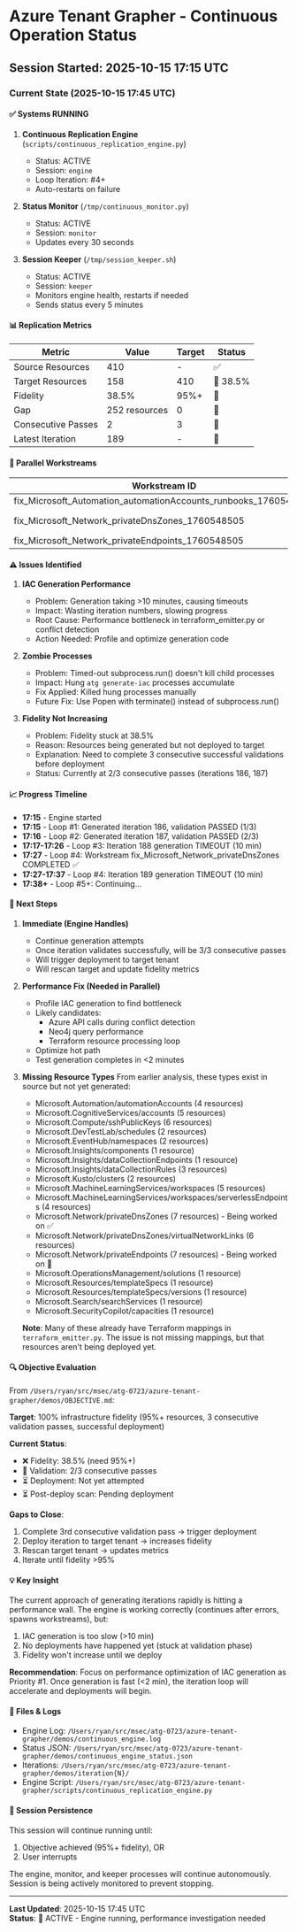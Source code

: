 # Azure Tenant Grapher - Continuous Operation Status
## Session Started: 2025-10-15 17:15 UTC

### Current State (2025-10-15 17:45 UTC)

#### ✅ Systems RUNNING
1. **Continuous Replication Engine** (`scripts/continuous_replication_engine.py`)
   - Status: ACTIVE
   - Session: `engine`
   - Loop Iteration: #4+
   - Auto-restarts on failure
   
2. **Status Monitor** (`/tmp/continuous_monitor.py`)
   - Status: ACTIVE
   - Session: `monitor`
   - Updates every 30 seconds
   
3. **Session Keeper** (`/tmp/session_keeper.sh`)
   - Status: ACTIVE
   - Session: `keeper`
   - Monitors engine health, restarts if needed
   - Sends status every 5 minutes

#### 📊 Replication Metrics

| Metric | Value | Target | Status |
|--------|-------|--------|--------|
| Source Resources | 410 | - | ✅ |
| Target Resources | 158 | 410 | 🔄 38.5% |
| Fidelity | 38.5% | 95%+ | 🔄 |
| Gap | 252 resources | 0 | 🔄 |
| Consecutive Passes | 2 | 3 | 🔄 |
| Latest Iteration | 189 | - | 🔄 |

#### 🌊 Parallel Workstreams

| Workstream ID | Resource Type | Status | Resources |
|---------------|---------------|--------|-----------|
| fix_Microsoft_Automation_automationAccounts_runbooks_1760548505 | Microsoft.Automation/automationAccounts/runbooks | 🔄 RUNNING | 29 |
| fix_Microsoft_Network_privateDnsZones_1760548505 | Microsoft.Network/privateDnsZones | ✅ COMPLETED | 7 |
| fix_Microsoft_Network_privateEndpoints_1760548505 | Microsoft.Network/privateEndpoints | 🔄 RUNNING | 7 |

#### ⚠️ Issues Identified

1. **IAC Generation Performance**
   - Problem: Generation taking >10 minutes, causing timeouts
   - Impact: Wasting iteration numbers, slowing progress
   - Root Cause: Performance bottleneck in terraform_emitter.py or conflict detection
   - Action Needed: Profile and optimize generation code
   
2. **Zombie Processes**
   - Problem: Timed-out subprocess.run() doesn't kill child processes
   - Impact: Hung `atg generate-iac` processes accumulate
   - Fix Applied: Killed hung processes manually
   - Future Fix: Use Popen with terminate() instead of subprocess.run()

3. **Fidelity Not Increasing**
   - Problem: Fidelity stuck at 38.5%
   - Reason: Resources being generated but not deployed to target
   - Explanation: Need to complete 3 consecutive successful validations before deployment
   - Status: Currently at 2/3 consecutive passes (iterations 186, 187)

#### 📈 Progress Timeline

- **17:15** - Engine started
- **17:15** - Loop #1: Generated iteration 186, validation PASSED (1/3)
- **17:16** - Loop #2: Generated iteration 187, validation PASSED (2/3)
- **17:17-17:26** - Loop #3: Iteration 188 generation TIMEOUT (10 min)
- **17:27** - Loop #4: Workstream fix_Microsoft_Network_privateDnsZones COMPLETED ✅
- **17:27-17:37** - Loop #4: Iteration 189 generation TIMEOUT (10 min)
- **17:38+** - Loop #5+: Continuing...

#### 🎯 Next Steps

1. **Immediate (Engine Handles)**
   - Continue generation attempts
   - Once iteration validates successfully, will be 3/3 consecutive passes
   - Will trigger deployment to target tenant
   - Will rescan target and update fidelity metrics

2. **Performance Fix (Needed in Parallel)**
   - Profile IAC generation to find bottleneck
   - Likely candidates:
     - Azure API calls during conflict detection
     - Neo4j query performance
     - Terraform resource processing loop
   - Optimize hot path
   - Test generation completes in <2 minutes

3. **Missing Resource Types**
   From earlier analysis, these types exist in source but not yet generated:
   - Microsoft.Automation/automationAccounts (4 resources)
   - Microsoft.CognitiveServices/accounts (5 resources)
   - Microsoft.Compute/sshPublicKeys (6 resources)
   - Microsoft.DevTestLab/schedules (2 resources)
   - Microsoft.EventHub/namespaces (2 resources)
   - Microsoft.Insights/components (1 resource)
   - Microsoft.Insights/dataCollectionEndpoints (1 resource)
   - Microsoft.Insights/dataCollectionRules (3 resources)
   - Microsoft.Kusto/clusters (2 resources)
   - Microsoft.MachineLearningServices/workspaces (5 resources)
   - Microsoft.MachineLearningServices/workspaces/serverlessEndpoints (4 resources)
   - Microsoft.Network/privateDnsZones (7 resources) - Being worked on ✅
   - Microsoft.Network/privateDnsZones/virtualNetworkLinks (6 resources)
   - Microsoft.Network/privateEndpoints (7 resources) - Being worked on 🔄
   - Microsoft.OperationsManagement/solutions (1 resource)
   - Microsoft.Resources/templateSpecs (1 resource)
   - Microsoft.Resources/templateSpecs/versions (1 resource)
   - Microsoft.Search/searchServices (1 resource)
   - Microsoft.SecurityCopilot/capacities (1 resource)

   **Note**: Many of these already have Terraform mappings in `terraform_emitter.py`. The issue is not missing mappings, but that resources aren't being deployed yet.

#### 🔍 Objective Evaluation

From `/Users/ryan/src/msec/atg-0723/azure-tenant-grapher/demos/OBJECTIVE.md`:

**Target**: 100% infrastructure fidelity (95%+ resources, 3 consecutive validation passes, successful deployment)

**Current Status**:
- ❌ Fidelity: 38.5% (need 95%+)
- 🔄 Validation: 2/3 consecutive passes
- ⏳ Deployment: Not yet attempted
- ⏳ Post-deploy scan: Pending deployment

**Gaps to Close**:
1. Complete 3rd consecutive validation pass → trigger deployment
2. Deploy iteration to target tenant → increases fidelity
3. Rescan target tenant → updates metrics
4. Iterate until fidelity >95%

#### 💡 Key Insight

The current approach of generating iterations rapidly is hitting a performance wall. The engine is working correctly (continues after errors, spawns workstreams), but:

1. IAC generation is too slow (>10 min)
2. No deployments have happened yet (stuck at validation phase)
3. Fidelity won't increase until we deploy

**Recommendation**: Focus on performance optimization of IAC generation as Priority #1. Once generation is fast (<2 min), the iteration loop will accelerate and deployments will begin.

#### 📂 Files & Logs

- Engine Log: `/Users/ryan/src/msec/atg-0723/azure-tenant-grapher/demos/continuous_engine.log`
- Status JSON: `/Users/ryan/src/msec/atg-0723/azure-tenant-grapher/demos/continuous_engine_status.json`
- Iterations: `/Users/ryan/src/msec/atg-0723/azure-tenant-grapher/demos/iteration{N}/`
- Engine Script: `/Users/ryan/src/msec/atg-0723/azure-tenant-grapher/scripts/continuous_replication_engine.py`

#### 🚀 Session Persistence

This session will continue running until:
1. Objective achieved (95%+ fidelity), OR
2. User interrupts

The engine, monitor, and keeper processes will continue autonomously. Session is being actively monitored to prevent stopping.

---

**Last Updated**: 2025-10-15 17:45 UTC  
**Status**: 🔄 ACTIVE - Engine running, performance investigation needed
